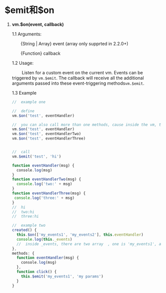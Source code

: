 # \$emit和\$on

1. **vm.\$on(event, callback)**
   
   1.1 Arguments:
   
          {String | Array<String>} event (array only supprted in 2.2.0+)
   
          {Function} callback
   
   
   
   1.2 Usage:
   
           Listen for a custom event on the current vm. Events can be triggered by `vm.$emit`. The callback will receive all the additional arguments passed into these event-triggering methods`vm.$emit`.
   
   
   
   1.3 Example
   
   ```javascript
   //  example one
   
   //  define
   vm.$on('test', eventHandler)
   
   //  you can also call more than one methods, cause inside the vm, this 'test' event was put in an array.
   vm.$on('test', eventHandler)
   vm.$on('test', eventHandlerTwo)
   vm.$on('test', eventHandlerThree)
   

   //  call
   vm.$emit('test', 'hi')
   
   function eventHandler(msg) {
     console.log(msg)
   }
   function eventHandlerTwo(msg) {
     console.log('two:' + msg)
   }
   function eventHandlerThree(msg) {
    console.log('three:' + msg)
   }
   //  hi
   //  two:hi
   //  three:hi
   
   //  example two
   created() {
     this.$on(['my_events1', 'my_events2'], this.eventHandler)
     console.log(this._events)
     //  inside _events, there are two array  , one is 'my_events1', another is 'my_events2'.
   },
   methods: {
     function eventHandler(msg) {
       console.log(msg)
     },
     function click() {
       this.$emit('my_events1', 'my params')
     }
   }
   ```
   
   
